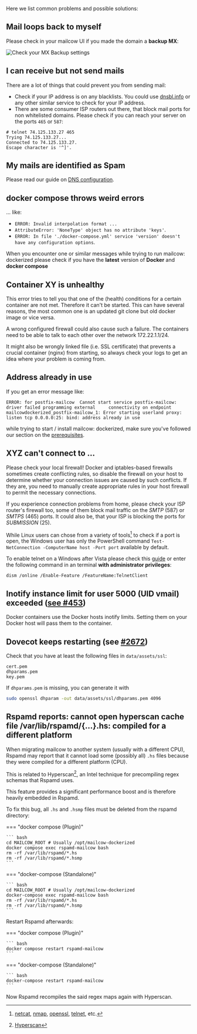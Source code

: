 Here we list common problems and possible solutions:

## Mail loops back to myself

Please check in your mailcow UI if you made the domain a **backup MX**:

![Check your MX Backup settings](../assets/images/troubleshooting/mailcow-backupmx.png)

## I can receive but not send mails

There are a lot of things that could prevent you from sending mail:

- Check if your IP address is on any blacklists. You could use [dnsbl.info](http://www.dnsbl.info/) or any other similar service to check for your IP address.
- There are some consumer ISP routers out there, that block mail ports for non whitelisted domains. Please check if you can reach your server on the ports `465` or `587`:

```
# telnet 74.125.133.27 465
Trying 74.125.133.27...
Connected to 74.125.133.27.
Escape character is '^]'.
```

## My mails are identified as Spam

Please read our guide on [DNS configuration](../getstarted/prerequisite-dns.en.md).

## docker compose throws weird errors

... like:

- `ERROR: Invalid interpolation format ...`
- `AttributeError: 'NoneType' object has no attribute 'keys'`.
- `ERROR: In file './docker-compose.yml' service 'version' doesn't have any configuration options`.

When you encounter one or similar messages while trying to run mailcow: dockerized please check if you have the **latest** version of **Docker** and **docker compose**

## Container XY is unhealthy

This error tries to tell you that one of the (health) conditions for a certain container are not met. Therefore it can't be started. This can have several reasons, the most common one is an updated git clone but old docker image or vice versa.

A wrong configured firewall could also cause such a failure. The containers need to be able to talk to each other over the network 172.22.1.1/24.

It might also be wrongly linked file (i.e. SSL certificate) that prevents a crucial container (nginx) from starting, so always check your logs to get an idea where your problem is coming from.


## Address already in use

If you get an error message like:

```
ERROR: for postfix-mailcow  Cannot start service postfix-mailcow: driver failed programming external     connectivity on endpoint mailcowdockerized_postfix-mailcow_1: Error starting userland proxy: listen tcp 0.0.0.0:25: bind: address already in use
```

while trying to start / install mailcow: dockerized, make sure you've followed our section on the [prerequisites](../getstarted/prerequisite-system.en.md/#firewall-ports).

## XYZ can't connect to ...

Please check your local firewall!
Docker and iptables-based firewalls sometimes create conflicting rules, so disable the firewall on your host to determine whether your connection issues are caused by such conflicts. If they are, you need to manually create appropriate rules in your host firewall to permit the necessary connections.

If you experience connection problems from home, please check your ISP router's firewall too, some of them block mail traffic on the *SMTP* (587) or *SMTPS* (465) ports. It could also be, that your ISP is blocking the ports for *SUBMISSION* (25).

While Linux users can chose from a variety of tools[^1] to check if a port is open, the Windows user has only the PowerShell command `Test-NetConnection -ComputerName host -Port port` available by default.

To enable telnet on a Windows after Vista please check this [guide](https://social.technet.microsoft.com/wiki/contents/articles/910.windows-7-enabling-telnet-client.aspx) or enter the following command in an terminal **with administrator privileges**:

```
dism /online /Enable-Feature /FeatureName:TelnetClient
```

## Inotify instance limit for user 5000 (UID vmail) exceeded ([see #453](https://github.com/mailcow/mailcow-dockerized/issues/453#issuecomment-314711232))

Docker containers use the Docker hosts inotify limits. Setting them on your Docker host will pass them to the container.

## Dovecot keeps restarting (see [#2672](https://github.com/mailcow/mailcow-dockerized/issues/2672))

Check that you have at least the following files in `data/assets/ssl`:

```
cert.pem
dhparams.pem
key.pem
```

If `dhparams.pem` is missing, you can generate it with

```bash
sudo openssl dhparam -out data/assets/ssl/dhparams.pem 4096
```

## Rspamd reports: cannot open hyperscan cache file /var/lib/rspamd/{...}.hs: compiled for a different platform

When migrating mailcow to another system (usually with a different CPU), Rspamd may report that it cannot load some (possibly all) `.hs` files because they were compiled for a different platform (CPU).

This is related to Hyperscan[^2], an Intel technique for precompiling regex schemas that Rspamd uses.

This feature provides a significant performance boost and is therefore heavily embedded in Rspamd.

To fix this bug, all `.hs` and `.hsmp` files must be deleted from the rspamd directory:

=== "docker compose (Plugin)"

    ``` bash
    cd MAILCOW_ROOT # Usually /opt/mailcow-dockerized
    docker compose exec rspamd-mailcow bash
    rm -rf /var/lib/rspamd/*.hs
    rm -rf /var/lib/rspamd/*.hsmp
    ```

=== "docker-compose (Standalone)"

    ``` bash
    cd MAILCOW_ROOT # Usually /opt/mailcow-dockerized
    docker-compose exec rspamd-mailcow bash
    rm -rf /var/lib/rspamd/*.hs
    rm -rf /var/lib/rspamd/*.hsmp
    ```

Restart Rspamd afterwards:

=== "docker compose (Plugin)"

    ``` bash
    docker compose restart rspamd-mailcow
    ```

=== "docker-compose (Standalone)"

    ``` bash
    docker-compose restart rspamd-mailcow
    ```

Now Rspamd recompiles the said regex maps again with Hyperscan.


[^1]: [netcat](https://linux.die.net/man/1/nc), [nmap](https://linux.die.net/man/1/nmap), [openssl](https://wiki.openssl.org/index.php/Manual:S_client(1)), [telnet](https://linux.die.net/man/1/telnet), etc.
[^2]: [Hyperscan](https://github.com/intel/hyperscan)
